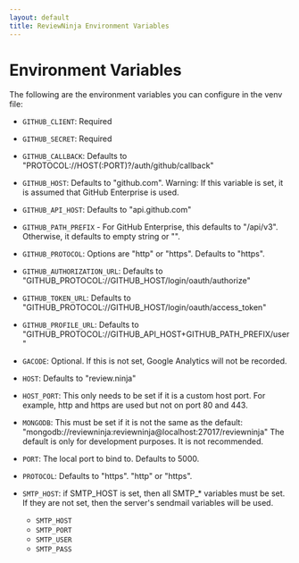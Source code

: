 ```yaml
---
layout: default
title: ReviewNinja Environment Variables
---
```


<h1 id="environment-variables">Environment Variables</h1>

The following are the environment variables you can configure in the venv file:

 * <code>GITHUB_CLIENT</code>:  Required

 * <code>GITHUB_SECRET</code>:  Required

 * <code>GITHUB_CALLBACK</code>:  Defaults to "PROTOCOL://HOST(:PORT)?/auth/github/callback"

 * <code>GITHUB_HOST</code>:  Defaults to "github.com". Warning: If this variable is set, it is assumed that GitHub Enterprise is used.

 * <code>GITHUB_API_HOST</code>:  Defaults to "api.github.com"
 
 * <code>GITHUB_PATH_PREFIX</code>	- For GitHub Enterprise, this defaults to "/api/v3". Otherwise, it defaults to empty string or "".
 * <code>GITHUB_PROTOCOL</code>:  Options are "http" or "https".  Defaults to "https".  
 * <code>GITHUB_AUTHORIZATION_URL</code>:  Defaults to "GITHUB_PROTOCOL://GITHUB_HOST/login/oauth/authorize"
 * <code>GITHUB_TOKEN_URL</code>:  Defaults to "GITHUB_PROTOCOL://GITHUB_HOST/login/oauth/access_token"
 * <code>GITHUB_PROFILE_URL</code>:  Defaults to "GITHUB_PROTOCOL://GITHUB_API_HOST+GITHUB_PATH_PREFIX/user"
 * <code>GACODE</code>:  Optional.  If this is not set, Google Analytics will not be recorded.
 * <code>HOST</code>:  Defaults to "review.ninja"
 * <code>HOST_PORT</code>:  This only needs to be set if it is a custom host port.  For example, http and https are used but not on port 80 and 443.
 * <code>MONGODB</code>:  This must be set if it is not the same as the default: "mongodb://reviewninja:reviewninja@localhost:27017/reviewninja"  The default is only for development purposes.  It is not recommended.
 * <code>PORT</code>:  The local port to bind to.  Defaults to 5000.
 * <code>PROTOCOL</code>:  Defaults to "https".  "http" or "https".  
 * <code>SMTP_HOST</code>:  if SMTP_HOST is set, then all SMTP_* variables must be set.  If they are not set, then the server's sendmail variables will be used.
 	* <code>SMTP_HOST</code>
 	* <code>SMTP_PORT</code>
 	* <code>SMTP_USER</code>
 	* <code>SMTP_PASS</code>

	
